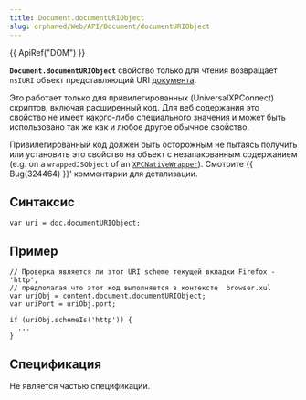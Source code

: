 ```yaml
---
title: Document.documentURIObject
slug: orphaned/Web/API/Document/documentURIObject
---
```


{{ ApiRef("DOM") }}

**`Document.documentURIObject`** свойство только для чтения возвращает `nsIURI` объект представляющий URI [документа](/ru/docs/).

Это работает только для привилегированных (UniversalXPConnect) скриптов, включая расширенный код. Для веб содержания это свойство не имеет какого-либо специального значения и может быть использовано так же как и любое другое обычное свойство.

Привилегированный код должен быть осторожным не пытаясь получить или установить это свойство на объект с незапакованным содержанием (e.g. on a `wrappedJSObject` of an [`XPCNativeWrapper`](/en/XPCNativeWrapper "en/XPCNativeWrapper")). Смотрите {{ Bug(324464) }}' комментарии для детализации.

## Синтаксис

```
var uri = doc.documentURIObject;
```

## Пример

```
// Проверка является ли этот URI scheme текущей вкладки Firefox - 'http',
// предполагая что этот код выполняется в контексте  browser.xul
var uriObj = content.document.documentURIObject;
var uriPort = uriObj.port;

if (uriObj.schemeIs('http')) {
  ...
}
```

## Спецификация

Не является частью спецификации.
